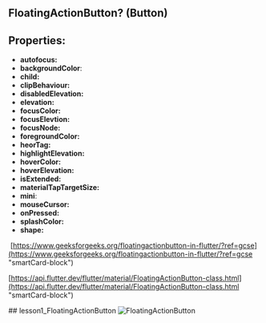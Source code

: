 
## FloatingActionButton? (Button)

## **Properties:**

- **autofocus:**
- **backgroundColor**:
- **child:**
- **clipBehaviour:**
- **disabledElevation:**
- **elevation:**
- **focusColor:**
- **focusElevtion:**
- **focusNode:**
- **foregroundColor:**
- **heorTag:**
- **highlightElevation:**
- **hoverColor:**
- **hoverElevation:**
- **isExtended:**
- **materialTapTargetSize:**
- **mini**:
- **mouseCursor:**
- **onPressed:**
- **splashColor:**
- **shape:**

‌
[https://www.geeksforgeeks.org/floatingactionbutton-in-flutter/?ref=gcse](https://www.geeksforgeeks.org/floatingactionbutton-in-flutter/?ref=gcse "smartCard-block")

[https://api.flutter.dev/flutter/material/FloatingActionButton-class.html](https://api.flutter.dev/flutter/material/FloatingActionButton-class.html "smartCard-block")


‌## lesson1_FloatingActionButton
![FloatingActionButton](https://user-images.githubusercontent.com/59411109/189523507-7aae3f54-fc2f-4f83-bb53-db099f8ed5f1.gif)
